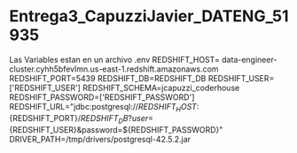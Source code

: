 # Entrega3_CapuzziJavier_DATENG_51935

Las Variables estan en un archivo .env
REDSHIFT_HOST= data-engineer-cluster.cyhh5bfevlmn.us-east-1.redshift.amazonaws.com 
REDSHIFT_PORT=5439
REDSHIFT_DB=REDSHIFT_DB
REDSHIFT_USER=['REDSHIFT_USER']
REDSHIFT_SCHEMA=jcapuzzi_coderhouse
REDSHIFT_PASSWORD=['REDSHIFT_PASSWORD']
REDSHIFT_URL="jdbc:postgresql://${REDSHIFT_HOST}:${REDSHIFT_PORT}/${REDSHIFT_DB}?user=${REDSHIFT_USER}&password=${REDSHIFT_PASSWORD}"
DRIVER_PATH=/tmp/drivers/postgresql-42.5.2.jar
